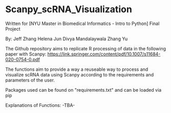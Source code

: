 # Scanpy_scRNA_Visualization

Written for [NYU Master in Biomedical Informatics - Intro to Python] Final Project

By:
Jeff Zhang
Helena Jun
Divya Mandalaywala
Zhang Yu

The Github repository aims to replicate R processing of data in the following paper with Scanpy:
https://link.springer.com/content/pdf/10.1007/s11684-020-0754-0.pdf

The functions aim to provide a way a reuseable way to process and visualize scRNA data using Scanpy according to the requirements and parameters of the user.

Packages used can be found on "requirements.txt" and can be loaded via pip

Explanations of Functions:
-TBA-
